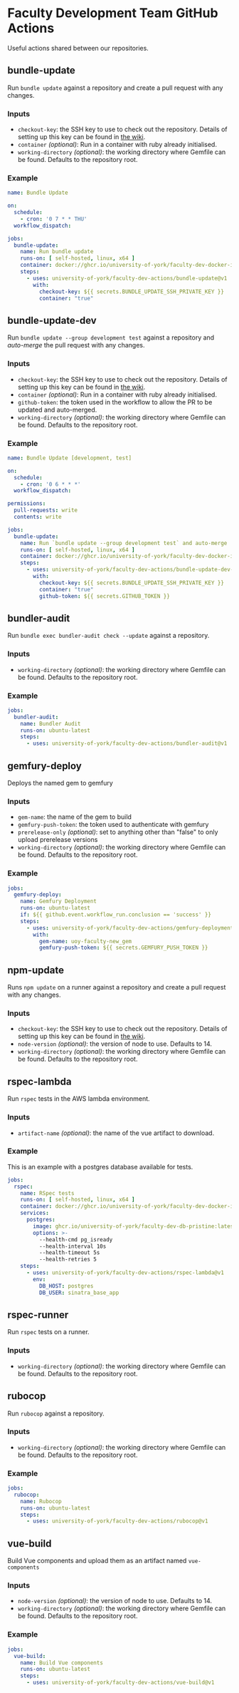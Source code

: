 # Faculty Development Team GitHub Actions

Useful actions shared between our repositories.

## bundle-update

Run `bundle update` against a repository and create a pull request with any changes.

### Inputs

* `checkout-key`: the SSH key to use to check out the repository.
  Details of setting up this key can be found in [the wiki](https://wiki.york.ac.uk/display/ittechdocs/Faculty+Dev%3A+New+Github+Repository).
* `container` _(optional)_: Run in a container with ruby already initialised. 
* `working-directory` _(optional)_: the working directory where Gemfile can be found. Defaults to the repository root.

### Example

```yaml
name: Bundle Update

on:
  schedule:
    - cron: '0 7 * * THU'
  workflow_dispatch:

jobs:
  bundle-update:
    name: Run bundle update
    runs-on: [ self-hosted, linux, x64 ]
    container: docker://ghcr.io/university-of-york/faculty-dev-docker-images/ci/aws-lambda-ruby-dev:2.7
    steps:
      - uses: university-of-york/faculty-dev-actions/bundle-update@v1
        with:
          checkout-key: ${{ secrets.BUNDLE_UPDATE_SSH_PRIVATE_KEY }}
          container: "true"
```

## bundle-update-dev

Run `bundle update --group development test` against a repository and _auto-merge_ the pull request with any changes.

### Inputs

* `checkout-key`: the SSH key to use to check out the repository.
  Details of setting up this key can be found in [the wiki](https://wiki.york.ac.uk/display/ittechdocs/Faculty+Dev%3A+New+Github+Repository).
* `container` _(optional)_: Run in a container with ruby already initialised.
* `github-token`: the token used in the workflow to allow the PR to be updated and auto-merged.
* `working-directory` _(optional)_: the working directory where Gemfile can be found. Defaults to the repository root.

### Example

```yaml
name: Bundle Update [development, test]

on:
  schedule:
    - cron: '0 6 * * *'
  workflow_dispatch:

permissions:
  pull-requests: write
  contents: write

jobs:
  bundle-update:
    name: Run `bundle update --group development test` and auto-merge
    runs-on: [ self-hosted, linux, x64 ]
    container: docker://ghcr.io/university-of-york/faculty-dev-docker-images/ci/aws-lambda-ruby-dev:2.7
    steps:
      - uses: university-of-york/faculty-dev-actions/bundle-update-dev-container@v1
        with:
          checkout-key: ${{ secrets.BUNDLE_UPDATE_SSH_PRIVATE_KEY }}
          container: "true"
          github-token: ${{ secrets.GITHUB_TOKEN }}
```

## bundler-audit

Run `bundle exec bundler-audit check --update` against a repository.

### Inputs

* `working-directory` _(optional)_: the working directory where Gemfile can be found. Defaults to the repository root.

### Example

```yaml
jobs:
  bundler-audit:
    name: Bundler Audit
    runs-on: ubuntu-latest
    steps:
      - uses: university-of-york/faculty-dev-actions/bundler-audit@v1
```

## gemfury-deploy

Deploys the named gem to gemfury

### Inputs

* `gem-name`: the name of the gem to build
* `gemfury-push-token`: the token used to authenticate with gemfury
* `prerelease-only` _(optional)_: set to anything other than "false" to only upload prerelease versions
* `working-directory` _(optional)_: the working directory where Gemfile can be found. Defaults to the repository root.

### Example

```yaml
jobs:
  gemfury-deploy:
    name: Gemfury Deployment
    runs-on: ubuntu-latest
    if: ${{ github.event.workflow_run.conclusion == 'success' }}
    steps:
      - uses: university-of-york/faculty-dev-actions/gemfury-deployment@v1
        with:
          gem-name: uoy-faculty-new_gem
          gemfury-push-token: ${{ secrets.GEMFURY_PUSH_TOKEN }}
```

## npm-update

Runs `npm update` on a runner against a repository and create a pull request with any changes.

### Inputs

* `checkout-key`: the SSH key to use to check out the repository.
  Details of setting up this key can be found in [the wiki](https://wiki.york.ac.uk/display/ittechdocs/Faculty+Dev%3A+New+Github+Repository).
* `node-version` _(optional)_: the version of node to use. Defaults to 14.
* `working-directory` _(optional)_: the working directory where Gemfile can be found. Defaults to the repository root.

## rspec-lambda

Run `rspec` tests in the AWS lambda environment.

### Inputs

* `artifact-name` _(optional)_: the name of the vue artifact to download.

### Example

This is an example with a postgres database available for tests.

```yaml
jobs:
  rspec:
    name: RSpec tests
    runs-on: [ self-hosted, linux, x64 ]
    container: docker://ghcr.io/university-of-york/faculty-dev-docker-images/ci/aws-lambda-ruby-dev:2.7
    services:
      postgres:
        image: ghcr.io/university-of-york/faculty-dev-db-pristine:latest
        options: >-
          --health-cmd pg_isready
          --health-interval 10s
          --health-timeout 5s
          --health-retries 5
    steps:
      - uses: university-of-york/faculty-dev-actions/rspec-lambda@v1
        env:
          DB_HOST: postgres
          DB_USER: sinatra_base_app
```

## rspec-runner

Run `rspec` tests on a runner.

### Inputs

* `working-directory` _(optional)_: the working directory where Gemfile can be found. Defaults to the repository root.

## rubocop

Run `rubocop` against a repository.

### Inputs

* `working-directory` _(optional)_: the working directory where Gemfile can be found. Defaults to the repository root.

### Example

```yaml
jobs:
  rubocop:
    name: Rubocop
    runs-on: ubuntu-latest
    steps:
      - uses: university-of-york/faculty-dev-actions/rubocop@v1
```

## vue-build

Build Vue components and upload them as an artifact named `vue-components`

### Inputs

* `node-version` _(optional)_: the version of node to use. Defaults to 14.
* `working-directory` _(optional)_: the working directory where Gemfile can be found. Defaults to the repository root.

### Example

```yaml
jobs:
  vue-build:
    name: Build Vue components
    runs-on: ubuntu-latest
    steps:
      - uses: university-of-york/faculty-dev-actions/vue-build@v1
```

